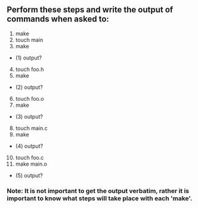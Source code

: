 ## Perform these steps and write the output of commands when asked to:

1. make
2. touch main
3. make
  * (1) output?
4. touch foo.h
5. make
  * (2) output?
6. touch foo.o
7. make
  * (3) output?
8. touch main.c
9. make
  * (4) output?
10. touch foo.c
11. make main.o
  * (5) output?


### Note: It is not important to get the output verbatim, rather it is important to know what steps will take place with each 'make'.
